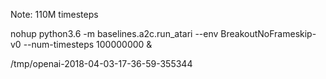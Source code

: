 Note: 110M timesteps

nohup python3.6 -m baselines.a2c.run_atari --env BreakoutNoFrameskip-v0 --num-timesteps 100000000 &

/tmp/openai-2018-04-03-17-36-59-355344

